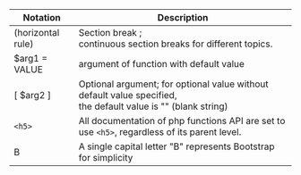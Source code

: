 Notation            | Description
------------------- | -------------
(horizontal rule)   | Section break ; <br>continuous section breaks for different topics.
$arg1 = VALUE       | argument of function with default value
[ $arg2 ]           | Optional argument; for optional value without default value specified,<bR> the default value is "" (blank string) 
`<h5>`              | All documentation of php functions API are set to use `<h5>`, regardless of its parent level.
B                   | A single capital letter "B" represents Bootstrap for simplicity
